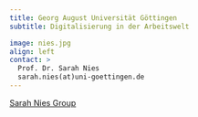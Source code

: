 ```yaml
---
title: Georg August Universität Göttingen
subtitle: Digitalisierung in der Arbeitswelt

image: nies.jpg
align: left
contact: >
  Prof. Dr. Sarah Nies
  sarah.nies(at)uni-goettingen.de
---
```


[Sarah Nies Group](https://www.uni-goettingen.de/de/prof.+dr.+sarah+nies/641065.html)
